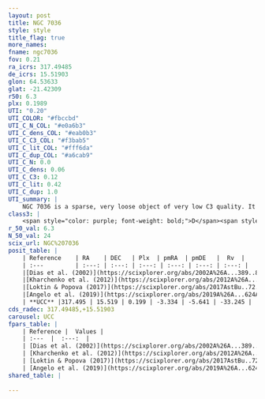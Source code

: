 ```yaml
---
layout: post
title: NGC 7036
style: style
title_flag: true
more_names: 
fname: ngc7036
fov: 0.21
ra_icrs: 317.49485
de_icrs: 15.51903
glon: 64.53633
glat: -21.42309
r50: 6.3
plx: 0.1989
UTI: "0.20"
UTI_COLOR: "#fbccbd"
UTI_C_N_COL: "#e0a6b3"
UTI_C_dens_COL: "#eab0b3"
UTI_C_C3_COL: "#f3bab5"
UTI_C_lit_COL: "#fff6da"
UTI_C_dup_COL: "#a6cab9"
UTI_C_N: 0.0
UTI_C_dens: 0.06
UTI_C_C3: 0.12
UTI_C_lit: 0.42
UTI_C_dup: 1.0
UTI_summary: |
    NGC 7036 is a sparse, very loose object of very low C3 quality. It is poorly studied in the literature, with no articles listed in the last 6 years.<br><br><span style="color: #99180f; font-weight: bold;">Warning: </span>contains less than 25 stars with <i>P>0.5</i> estimated.
class3: |
    <span style="color: purple; font-weight: bold;">D</span><span style="color: red; font-weight: bold;">C</span>
r_50_val: 6.3
N_50_val: 24
scix_url: NGC%207036
posit_table: |
    | Reference    | RA    | DEC   | Plx  | pmRA  | pmDE   |  Rv  |
    | :---         | :---: | :---: | :---: | :---: | :---: | :---: |
    |[Dias et al. (2002)](https://scixplorer.org/abs/2002A%26A...389..871D) | 317.508 | 15.517 | -- | 1.44 | -5.68 | -- |
    |[Kharchenko et al. (2012)](https://scixplorer.org/abs/2012A%26A...543A.156K) | 317.508 | 15.517 | -- | -5.37 | -5.76 | -- |
    |[Loktin & Popova (2017)](https://scixplorer.org/abs/2017AstBu..72..257L) | 317.505 | 15.517 | -- | 1.44 | -5.68 | -- |
    |[Angelo et al. (2019)](https://scixplorer.org/abs/2019A%26A...624A...8A) | 317.492 | 15.514 | -- | -- | -- | -- |
    | **UCC** |317.495 | 15.519 | 0.199 | -3.334 | -5.641 | -33.245 | 
cds_radec: 317.49485,+15.51903
carousel: UCC
fpars_table: |
    | Reference |  Values |
    | :---  |  :---:  |
    | [Dias et al. (2002)](https://scixplorer.org/abs/2002A%26A...389..871D) | `E(B-V)=0.1, Dist=1000.0, Age=9.5` |
    | [Kharchenko et al. (2012)](https://scixplorer.org/abs/2012A%26A...543A.156K) | `e_bv=0.479, distance=1069, log_age=9.45` |
    | [Loktin & Popova (2017)](https://scixplorer.org/abs/2017AstBu..72..257L) | `E(B-V)=0.02, Dmod=10.696, logt=9.335` |
    | [Angelo et al. (2019)](https://scixplorer.org/abs/2019A%26A...624A...8A) | `dsun=1.46, Age=2.24, Mphot=15` |
shared_table: |
    
---
```

